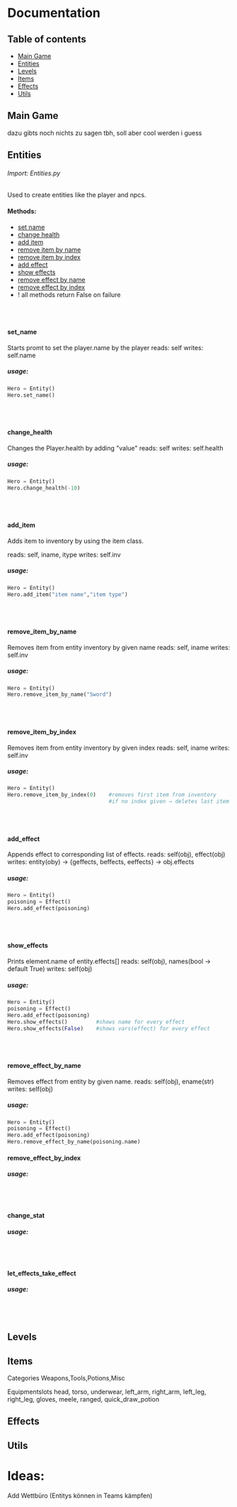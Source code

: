 # Documentation

## Table of contents
- [Main Game](#main-game)
- [Entities](#entities)
- [Levels](#levels)
- [Items](#items)
- [Effects](#effects)
- [Utils](#utils)






## Main Game
dazu gibts noch nichts zu sagen tbh, soll aber cool werden i guess

## Entities
###### Import: Entities.py
Used to create entities like the player and npcs.
#### Methods:
- [set name](#set_name)
- [change health](#change_health)
- [add item](#add_item)
- [remove item by name](#remove_item_by_name)
- [remove item by index](#remove_item_by_index)
- [add effect](#add_effect)
- [show effects](#show_effects)
- [remove effect by name](#remove_effect_by_name)
- [remove effect by index](#remove_effect_by_index)
- ! all methods return False on failure
</br>
</br>

####  set_name
Starts promt to set the player.name by the player
reads: self
writes: self.name

##### usage:
```py
Hero = Entity()
Hero.set_name()
```
</br>
</br>

#### change_health
Changes the Player.health by adding "value"
reads: self
writes: self.health


##### usage:
```py
Hero = Entity()
Hero.change_health(-10)
```
</br>
</br>

#### add_item
Adds item to inventory by using the item class.

reads: self, iname, itype
writes: self.inv
##### usage:
```py
Hero = Entity()
Hero.add_item("item name","item type")
```
</br>
</br>


#### remove_item_by_name
Removes item from entity inventory by given name
reads: self, iname
writes: self.inv
##### usage:
```py
Hero = Entity()
Hero.remove_item_by_name("Sword")
```
</br>
</br>


#### remove_item_by_index
Removes item from entity inventory by given index
reads: self, iname
writes: self.inv
##### usage:
```py
Hero = Entity()
Hero.remove_item_by_index(0)    #removes first item from inventory
                                #if no index given → deletes last item from inventory
```
</br>
</br>


#### add_effect
Appends effect to corresponding list of effects.
reads: self(obj), effect(obj)
writes: entity(oby) → {geffects, beffects, eeffects} → obj.effects
##### usage:
```py
Hero = Entity()
poisoning = Effect()
Hero.add_effect(poisoning)
```

</br>
</br>


#### show_effects
Prints element.name of entity.effects[]
reads: self(obj), names(bool → default True)
writes: self(obj)
##### usage:
```py
Hero = Entity()
poisoning = Effect()
Hero.add_effect(poisoning)
Hero.show_effects()         #shows name for every effect
Hero.show_effects(False)    #shows vars(effect) for every effect
```
</br>
</br>


#### remove_effect_by_name
Removes effect from entity by given name.
reads: self(obj), ename(str)
writes: self(obj)
##### usage:
```py
Hero = Entity()
poisoning = Effect()
Hero.add_effect(poisoning)
Hero.remove_effect_by_name(poisoning.name)
```

#### remove_effect_by_index

##### usage:
</br>
</br>

#### change_stat

##### usage:
</br>
</br>

#### let_effects_take_effect

##### usage:
</br>
</br>


## Levels
## Items

Categories
Weapons,Tools,Potions,Misc

Equipmentslots
head, torso, underwear, left_arm, right_arm, left_leg, right_leg, gloves, meele, ranged, quick_draw_potion


## Effects
## Utils



# Ideas:
Add Wettbüro (Entitys können in Teams kämpfen)
